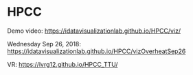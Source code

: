 # HPCC
Demo video:  https://idatavisualizationlab.github.io/HPCC/viz/

Wednesday Sep 26, 2018: https://idatavisualizationlab.github.io/HPCC/vizOverheatSep26

VR: https://lvrg12.github.io/HPCC_TTU/
